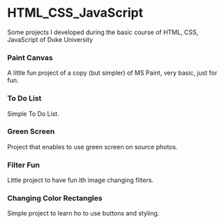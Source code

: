 # HTML_CSS_JavaScript
Some projects I developed during the basic course of HTML, CSS, JavaScript of Duke University

### Paint Canvas
A little fun project of a copy (but simpler) of MS Paint, very basic, just for fun.

### To Do List
Simple To Do List.

### Green Screen
Project that enables to use green screen on source photos.

### Filter Fun
Little project to have fun ith image changing filters.

### Changing Color Rectangles
Simple project to learn ho to use buttons and styling.
